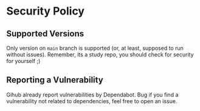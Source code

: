 # Security Policy

## Supported Versions

Only version on `main` branch is supported (or, at least, supposed to run without issues).
Remember, its a study repo, you should check for security for yourself ;) 

## Reporting a Vulnerability

Gihub already report vulnerabilities by Dependabot.
Bug if you find a vulnerability not related to dependencies, feel free to open an issue.

